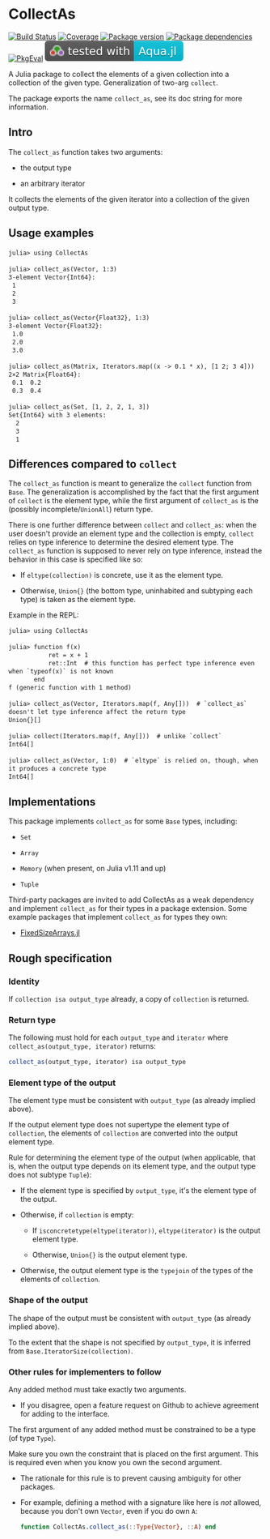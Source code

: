 # CollectAs

[![Build Status](https://github.com/JuliaCollections/CollectAs.jl/actions/workflows/CI.yml/badge.svg?branch=main)](https://github.com/JuliaCollections/CollectAs.jl/actions/workflows/CI.yml?query=branch%3Amain)
[![Coverage](https://codecov.io/gh/JuliaCollections/CollectAs.jl/branch/main/graph/badge.svg)](https://codecov.io/gh/JuliaCollections/CollectAs.jl)
[![Package version](https://juliahub.com/docs/General/CollectAs/stable/version.svg)](https://juliahub.com/ui/Packages/General/CollectAs)
[![Package dependencies](https://juliahub.com/docs/General/CollectAs/stable/deps.svg)](https://juliahub.com/ui/Packages/General/CollectAs?t=2)
[![PkgEval](https://JuliaCI.github.io/NanosoldierReports/pkgeval_badges/C/CollectAs.svg)](https://JuliaCI.github.io/NanosoldierReports/pkgeval_badges/C/CollectAs.html)
[![Aqua](https://raw.githubusercontent.com/JuliaTesting/Aqua.jl/master/badge.svg)](https://github.com/JuliaTesting/Aqua.jl)

A Julia package to collect the elements of a given collection into a collection of the given type. Generalization of two-arg `collect`.

The package exports the name `collect_as`, see its doc string for more information.

## Intro

The `collect_as` function takes two arguments:

* the output type

* an arbitrary iterator

It collects the elements of the given iterator into a collection of the given output type.

## Usage examples

```julia-repl
julia> using CollectAs

julia> collect_as(Vector, 1:3)
3-element Vector{Int64}:
 1
 2
 3

julia> collect_as(Vector{Float32}, 1:3)
3-element Vector{Float32}:
 1.0
 2.0
 3.0

julia> collect_as(Matrix, Iterators.map((x -> 0.1 * x), [1 2; 3 4]))
2×2 Matrix{Float64}:
 0.1  0.2
 0.3  0.4

julia> collect_as(Set, [1, 2, 2, 1, 3])
Set{Int64} with 3 elements:
  2
  3
  1
```

## Differences compared to `collect`

The `collect_as` function is meant to generalize the `collect` function from `Base`. The generalization is accomplished by the fact that the first argument of `collect` is the element type, while the first argument of `collect_as` is the (possibly incomplete/`UnionAll`) return type.

There is one further difference between `collect` and `collect_as`: when the user doesn't provide an element type and the collection is empty, `collect` relies on type inference to determine the desired element type. The `collect_as` function is supposed to never rely on type inference, instead the behavior in this case is specified like so:

* If `eltype(collection)` is concrete, use it as the element type.

* Otherwise, `Union{}` (the bottom type, uninhabited and subtyping each type) is taken as the element type.

Example in the REPL:

```julia-repl
julia> using CollectAs

julia> function f(x)
           ret = x + 1
           ret::Int  # this function has perfect type inference even when `typeof(x)` is not known
       end
f (generic function with 1 method)

julia> collect_as(Vector, Iterators.map(f, Any[]))  # `collect_as` doesn't let type inference affect the return type
Union{}[]

julia> collect(Iterators.map(f, Any[]))  # unlike `collect`
Int64[]

julia> collect_as(Vector, 1:0)  # `eltype` is relied on, though, when it produces a concrete type
Int64[]
```

## Implementations

This package implements `collect_as` for some `Base` types, including:

* `Set`

* `Array`

* `Memory` (when present, on Julia v1.11 and up)

* `Tuple`

Third-party packages are invited to add CollectAs as a weak dependency and implement `collect_as` for their types in a package extension. Some example packages that implement `collect_as` for types they own:

* [FixedSizeArrays.jl](https://github.com/JuliaArrays/FixedSizeArrays.jl)

## Rough specification

### Identity

If `collection isa output_type` already, a copy of `collection` is returned.

### Return type

The following must hold for each `output_type` and `iterator` where `collect_as(output_type, iterator)` returns:

```julia
collect_as(output_type, iterator) isa output_type
```

### Element type of the output

The element type must be consistent with `output_type` (as already implied above).

If the output element type does not supertype the element type of `collection`, the elements of `collection` are converted into the output element type.

Rule for determining the element type of the output (when applicable, that is, when the output type depends on its element type, and the output type does not subtype `Tuple`):

* If the element type is specified by `output_type`, it's the element type of the output.

* Otherwise, if `collection` is empty:

    * If `isconcretetype(eltype(iterator))`, `eltype(iterator)` is the output element type.

    * Otherwise, `Union{}` is the output element type.

* Otherwise, the output element type is the `typejoin` of the types of the elements of `collection`.

### Shape of the output

The shape of the output must be consistent with `output_type` (as already implied above).

To the extent that the shape is not specified by `output_type`, it is inferred from `Base.IteratorSize(collection)`.

### Other rules for implementers to follow

Any added method must take exactly two arguments.

* If you disagree, open a feature request on Github to achieve agreement for adding to the interface.

The first argument of any added method must be constrained to be a type (of type `Type`).

Make sure you own the constraint that is placed on the first argument. This is required even when you know you own the second argument.

* The rationale for this rule is to prevent causing ambiguity for other packages.

* For example, defining a method with a signature like here is *not* allowed, because you don't own `Vector`, even if you do own `A`:

  ```julia
  function CollectAs.collect_as(::Type{Vector}, ::A) end
  ```
